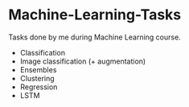 # Machine-Learning-Tasks
Tasks done by me during Machine Learning course.
* Classification
* Image classification (+ augmentation)
* Ensembles
* Clustering
* Regression
* LSTM
